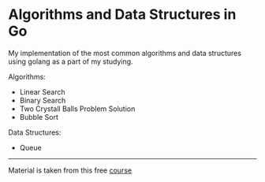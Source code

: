 # Algorithms and Data Structures in Go

My implementation of the most common algorithms and data structures using golang as a part of my studying.

Algorithms:
- Linear Search
- Binary Search
- Two Crystall Balls Problem Solution
- Bubble Sort

Data Structures:
- Queue

---

Material is taken from this free [course](https://frontendmasters.com/courses/algorithms/)
